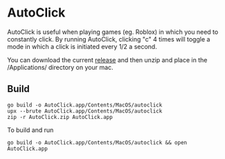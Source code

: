 # AutoClick

AutoClick is useful when playing games (eg. Roblox) in which you need to
constantly click. By running AutoClick, clicking "c" 4 times will toggle a mode
in which a click is initiated every 1/2 a second.

You can download the current [release](https://github.com/dgodd/autoclick/releases) and then unzip and place in
the /Applications/ directory on your mac.


## Build
```
go build -o AutoClick.app/Contents/MacOS/autoclick
upx --brute AutoClick.app/Contents/MacOS/autoclick
zip -r AutoClick.zip AutoClick.app
```

To build and run
```
go build -o AutoClick.app/Contents/MacOS/autoclick && open AutoClick.app
```
